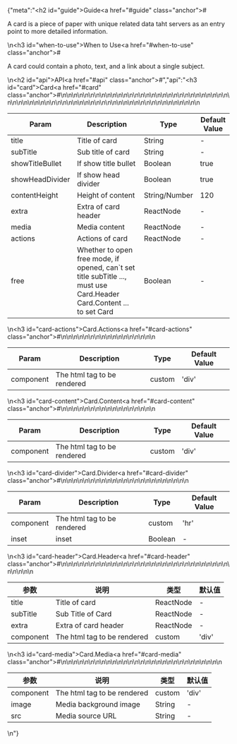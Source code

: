 {"meta":"<h2 id=\"guide\">Guide<a href=\"#guide\" class=\"anchor\">#</a></h2><p>A card is a piece of paper with unique related data taht servers as an entry point to more detailed information.</p>\n<h3 id=\"when-to-use\">When to Use<a href=\"#when-to-use\" class=\"anchor\">#</a></h3><p>A card could contain a photo, text, and a link about a single subject.</p>\n<h2 id=\"api\">API<a href=\"#api\" class=\"anchor\">#</a></h2>","api":"<h3 id=\"card\">Card<a href=\"#card\" class=\"anchor\">#</a></h3><table>\n<thead>\n<tr>\n<th>Param</th>\n<th>Description</th>\n<th>Type</th>\n<th>Default Value</th>\n</tr>\n</thead>\n<tbody>\n<tr>\n<td>title</td>\n<td>Title of card</td>\n<td>String</td>\n<td>-</td>\n</tr>\n<tr>\n<td>subTitle</td>\n<td>Sub title of card</td>\n<td>String</td>\n<td>-</td>\n</tr>\n<tr>\n<td>showTitleBullet</td>\n<td>If show title bullet</td>\n<td>Boolean</td>\n<td>true</td>\n</tr>\n<tr>\n<td>showHeadDivider</td>\n<td>If show head divider</td>\n<td>Boolean</td>\n<td>true</td>\n</tr>\n<tr>\n<td>contentHeight</td>\n<td>Height of content</td>\n<td>String/Number</td>\n<td>120</td>\n</tr>\n<tr>\n<td>extra</td>\n<td>Extra of card header</td>\n<td>ReactNode</td>\n<td>-</td>\n</tr>\n<tr>\n<td>media</td>\n<td>Media content</td>\n<td>ReactNode</td>\n<td>-</td>\n</tr>\n<tr>\n<td>actions</td>\n<td>Actions of card</td>\n<td>ReactNode</td>\n<td>-</td>\n</tr>\n<tr>\n<td>free</td>\n<td>Whether to open free mode, if opened, can`t set title subTitle ..., must use Card.Header Card.Content ... to set Card</td>\n<td>Boolean</td>\n<td>-</td>\n</tr>\n</tbody>\n</table>\n<h3 id=\"card-actions\">Card.Actions<a href=\"#card-actions\" class=\"anchor\">#</a></h3><table>\n<thead>\n<tr>\n<th>Param</th>\n<th>Description</th>\n<th>Type</th>\n<th>Default Value</th>\n</tr>\n</thead>\n<tbody>\n<tr>\n<td>component</td>\n<td>The html tag to be rendered</td>\n<td>custom</td>\n<td>&apos;div&apos;</td>\n</tr>\n</tbody>\n</table>\n<h3 id=\"card-content\">Card.Content<a href=\"#card-content\" class=\"anchor\">#</a></h3><table>\n<thead>\n<tr>\n<th>Param</th>\n<th>Description</th>\n<th>Type</th>\n<th>Default Value</th>\n</tr>\n</thead>\n<tbody>\n<tr>\n<td>component</td>\n<td>The html tag to be rendered</td>\n<td>custom</td>\n<td>&apos;div&apos;</td>\n</tr>\n</tbody>\n</table>\n<h3 id=\"card-divider\">Card.Divider<a href=\"#card-divider\" class=\"anchor\">#</a></h3><table>\n<thead>\n<tr>\n<th>Param</th>\n<th>Description</th>\n<th>Type</th>\n<th>Default Value</th>\n</tr>\n</thead>\n<tbody>\n<tr>\n<td>component</td>\n<td>The html tag to be rendered</td>\n<td>custom</td>\n<td>&apos;hr&apos;</td>\n</tr>\n<tr>\n<td>inset</td>\n<td>inset</td>\n<td>Boolean</td>\n<td>-</td>\n</tr>\n</tbody>\n</table>\n<h3 id=\"card-header\">Card.Header<a href=\"#card-header\" class=\"anchor\">#</a></h3><table>\n<thead>\n<tr>\n<th>&#x53C2;&#x6570;</th>\n<th>&#x8BF4;&#x660E;</th>\n<th>&#x7C7B;&#x578B;</th>\n<th>&#x9ED8;&#x8BA4;&#x503C;</th>\n</tr>\n</thead>\n<tbody>\n<tr>\n<td>title</td>\n<td>Title of card</td>\n<td>ReactNode</td>\n<td>-</td>\n</tr>\n<tr>\n<td>subTitle</td>\n<td>Sub Title of Card</td>\n<td>ReactNode</td>\n<td>-</td>\n</tr>\n<tr>\n<td>extra</td>\n<td>Extra of card header</td>\n<td>ReactNode</td>\n<td>-</td>\n</tr>\n<tr>\n<td>component</td>\n<td>The html tag to be rendered</td>\n<td>custom</td>\n<td>&apos;div&apos;</td>\n</tr>\n</tbody>\n</table>\n<h3 id=\"card-media\">Card.Media<a href=\"#card-media\" class=\"anchor\">#</a></h3><table>\n<thead>\n<tr>\n<th>&#x53C2;&#x6570;</th>\n<th>&#x8BF4;&#x660E;</th>\n<th>&#x7C7B;&#x578B;</th>\n<th>&#x9ED8;&#x8BA4;&#x503C;</th>\n</tr>\n</thead>\n<tbody>\n<tr>\n<td>component</td>\n<td>The html tag to be rendered</td>\n<td>custom</td>\n<td>&apos;div&apos;</td>\n</tr>\n<tr>\n<td>image</td>\n<td>Media  background image</td>\n<td>String</td>\n<td>-</td>\n</tr>\n<tr>\n<td>src</td>\n<td>Media source URL</td>\n<td>String</td>\n<td>-</td>\n</tr>\n</tbody>\n</table>\n"}